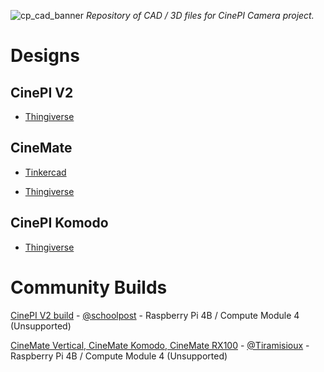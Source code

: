 ![cp_cad_banner](https://github.com/cinepi/cinepi-cad-models/assets/123136472/c2f9f1bb-7fb3-4743-9e1e-f1385bf547ef)
*Repository of CAD / 3D files for CinePI Camera project.* 

# Designs
## CinePI V2
- [Thingiverse](https://www.thingiverse.com/thing:6482659)

## CineMate 
- [Tinkercad](https://www.tinkercad.com/things/eNhTTYdgOM0)

- [Thingiverse](https://www.thingiverse.com/thing:6265068)

## CinePI Komodo 
- [Thingiverse](https://www.thingiverse.com/thing:6366410)

# Community Builds

[CinePI V2 build](https://github.com/schoolpost/CinePI/wiki/Build-Log) - [@schoolpost](https://github.com/schoolpost) - Raspberry Pi 4B / Compute Module 4 (Unsupported)

[CineMate Vertical, CineMate Komodo, CineMate RX100](https://github.com/Tiramisioux/cinemate?tab=readme-ov-file#builds) - [@Tiramisioux](https://github.com/Tiramisioux/) - Raspberry Pi 4B / Compute Module 4 (Unsupported)